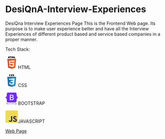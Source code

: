 # DesiQnA-Interview-Experiences
DesiQna Interview Experiences Page This is the Frontend Web page. Its purpose is to make user experience better and have all the Interview Experiences of different product based and service based companies in a proper manner.

Tech Stack:

<img src="https://raw.githubusercontent.com/devicons/devicon/master/icons/html5/html5-original-wordmark.svg" alt="html5" width="40" height="40"/>HTML

<img src="https://raw.githubusercontent.com/devicons/devicon/master/icons/css3/css3-original-wordmark.svg" alt="css3" width="40" height="40"/>CSS

<img src="https://raw.githubusercontent.com/devicons/devicon/master/icons/bootstrap/bootstrap-plain-wordmark.svg" alt="bootstrap" width="40" height="40"/>BOOTSTRAP

<img src="https://raw.githubusercontent.com/devicons/devicon/master/icons/javascript/javascript-original.svg" alt="javascript" width="40" height="40"/>JAVASCRIPT

[Web Page](https://github.com/user-attachments/assets/9ef84d86-5974-4472-a4da-e51edf1bf39f)


